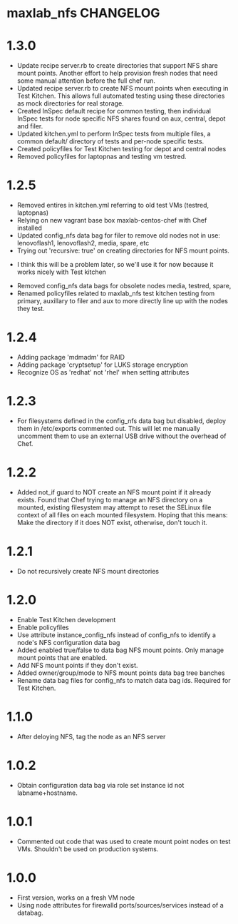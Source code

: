 # maxlab_nfs CHANGELOG

# 1.3.0

* Update recipe server.rb to create directories that support NFS share mount points.  Another effort to help provision fresh nodes that need some manual attention before the full chef run.
* Updated recipe server.rb to create NFS mount points when executing in Test Kitchen.  This allows full automated testing using these directories as mock directories for real storage.
* Created InSpec default recipe for common testing, then individual InSpec tests for node specific NFS shares found on aux, central, depot and filer.
* Updated kitchen.yml to perform InSpec tests from multiple files, a common default/ directory of tests and per-node specific tests.
* Created policyfiles for Test Kitchen testing for depot and central nodes
* Removed policyfiles for laptopnas and testing vm testred.


# 1.2.5

* Removed entires in kitchen.yml referring to old test VMs (testred, laptopnas)
* Relying on new vagrant base box maxlab-centos-chef with Chef installed
* Updated config_nfs data bag for filer to remove old nodes not in use: lenovoflash1, lenovoflash2, media, spare, etc
* Trying out 'recursive: true' on creating directories for NFS mount points.
- I think this will be a problem later, so we'll use it for now because it works nicely with Test kitchen
* Removed config_nfs data bags for obsolete nodes media, testred, spare,
* Renamed policyfiles related to maxlab_nfs test kitchen testing from primary, auxillary to filer and aux to more directly line up with the nodes they test.

# 1.2.4

* Adding package 'mdmadm' for RAID
* Adding package 'cryptsetup' for LUKS storage encryption
* Recognize OS as 'redhat' not 'rhel' when setting attributes

# 1.2.3

* For filesystems defined in the config_nfs data bag but disabled, deploy them in /etc/exports commented out. This will let me manually uncomment them to use an external USB drive without the overhead of Chef.

# 1.2.2

* Added not_if guard to NOT create an NFS mount point if it already exists.  Found that Chef trying to manage an NFS directory on a mounted, existing filesystem may attempt to reset the SELinux file context of all files on each mounted filesystem. Hoping that this means: Make the directory if it does NOT exist, otherwise, don't touch it.

# 1.2.1

* Do not recursively create NFS mount directories

# 1.2.0

* Enable Test Kitchen development
* Enable policyfiles
* Use attribute instance_config_nfs instead of config_nfs to identify a node's NFS configuration data bag
* Added enabled true/false to data bag NFS mount points.  Only manage mount points that are enabled.
* Add NFS mount points if they don't exist.
* Added owner/group/mode to NFS mount points data bag tree banches
* Rename data bag files for config_nfs to match data bag ids. Required for Test Kitchen.


# 1.1.0

* After deloying NFS, tag the node as an NFS server

# 1.0.2

* Obtain configuration data bag via role set instance id not labname+hostname.

# 1.0.1

* Commented out code that was used to create mount point nodes on test VMs.  Shouldn't be used on production systems.

# 1.0.0

* First version, works on a fresh VM node
* Using node attributes for firewalld ports/sources/services instead of a databag.
